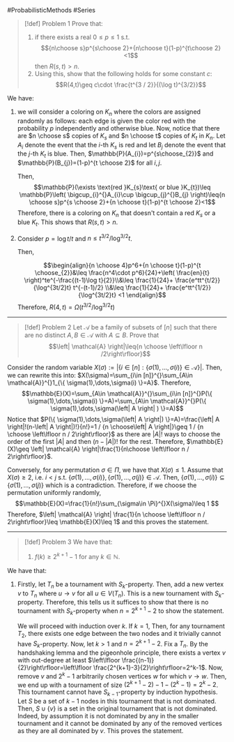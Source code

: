 #ProbabilisticMethods #Series 


> [!def] Problem 1
> Prove that: 
> 1. if there exists a real $0\leq p\leq 1$ s.t. $${n\choose s}p^{s\choose 2}+{n\choose t}(1-p)^{t\choose 2}<1$$then $R(s,t)>n$.
> 2. Using this, show that the following holds for some constant $c$: $$R(4,t)\geq c\cdot  \frac{t^{3 / 2}}{(\log t)^{3/2}}$$

We have:
1. we will consider a coloring on $K_{n}$ where the colors are assigned randomly as follows: each edge is given the color red with the probability $p$ independently and otherwise blue. Now, notice that there are $n \choose s$ copies of $K_{s}$ and $n \choose t$ copies of $K_{t}$ in $K_{n}$. Let $A_{i}$ denote the event that the $i$-th $K_{s}$ is red and let $B_{j}$ denote the event that the $j$-th $K_{t}$ is blue. Then, $\mathbb{P}(A_{i})=p^{s\choose_{2}}$ and $\mathbb{P}(B_{j})=(1-p)^{t \choose 2}$ for all $i,j$. 
   
   Then, $$\mathbb{P}(\exists \text{red }K_{s}\text{ or blue }K_{t})\leq \mathbb{P}\left( \bigcup_{i}^{}A_{i}\cup \bigcup_{j}^{}B_{j} \right)\leq{n \choose s}p^{s \choose 2}+{n \choose t}(1-p)^{t \choose 2}<1$$Therefore, there is a coloring on $K_{n}$ that doesn't contain a red $K_{s}$ or a blue $K_{t}$. This shows that $R(s,t)>n$.
2. Consider $p = \log t / t$ and $n\leq t^{3/2} / \log^{3 /2}t$. 
   
   
   Then, 
   
   $$\begin{align}{n \choose 4}p^6+{n \choose t}(1-p)^{t \choose_{2}}&\leq \frac{n^4\cdot p^6}{24}+\left( \frac{en}{t} \right)^te^{-\frac{(t-1)\log t}{2}}\\&\leq \frac{1}{24}+  \frac{e^tt^{t/2}}{\log^{3t/2}t} t^{-(t-1)/2} \\&\leq \frac{1}{24}+  \frac{e^tt^{1/2}}{\log^{3t/2}t} <1 \end{align}$$Therefore, $R(4,t)=\Omega(t^{3/2} / \log^{3 /2} t)$
---

> [!def] Problem 2
> Let $\mathcal{A}$ be a family of subsets of $[n]$ such that there are no distinct $A,B\in \mathcal{A}$ with $A\subseteq B$. Prove that $$\left| \mathcal{A} \right|\leq{n \choose \left\lfloor n /2\right\rfloor}$$

Consider the random variable $X(\sigma):=\left| \{ i\in[n]:\{ \sigma(1),\dots,\sigma(i) \}\in \mathcal{A} \} \right|$. Then, we can rewrite this into: $X(\sigma)=\sum_{i\in [n]}^{}\sum_{A\in \mathcal{A}}^{}1_{\{ \sigma(1),\dots,\sigma(i) \}=A}$. Therefore, 
$$\mathbb{E}(X)=\sum_{A\in \mathcal{A}}^{}\sum_{i\in [n]}^{}P(\{ \sigma(1),\dots,\sigma(i) \}=A)=\sum_{A\in \mathcal{A}}^{}P(\{ \sigma(1),\dots,\sigma(\left| A \right| ) \}=A)$$ Notice that $P(\{ \sigma(1),\dots,\sigma(\left| A \right|) \}=A)=\frac{\left| A \right|!(n-\left| A \right|)!}{n!}=1 / {n \choose\left| A \right|}\geq 1 / {n \choose \left\lfloor n / 2\right\rfloor}$ as there are $\left| A \right|!$ ways to choose the order of the first $\left| A \right|$ and then $(n-\left| A \right|)!$ for the rest. Therefore, $\mathbb{E}(X)\geq \left| \mathcal{A} \right|\frac{1}{n\choose \left\lfloor n / 2\right\rfloor}$. 

Conversely,  for any permutation $\sigma\in \Pi$, we have that $X(\sigma)\leq 1$. Assume that $X(\sigma)\geq 2$, i.e. $i<j$ s.t. $\{ \sigma(1),\dots,\sigma(i) \},\{ \sigma(1),\dots,\sigma(j) \}\in \mathcal{A}$.  Then, $\{ \sigma(1),\dots,\sigma(i) \}\subseteq \{ \sigma(1),\dots,\sigma(j) \}$ which is a contradiction. Therefore, if we choose the permutation uniformly randomly, $$\mathbb{E}(X)=\frac{1}{n!}\sum_{\sigma\in \Pi}^{}X(\sigma)\leq 1 $$Therefore, $\left| \mathcal{A} \right| \frac{1}{n \choose \left\lfloor n / 2\right\rfloor}\leq \mathbb{E}(X)\leq 1$ and this proves the statement.

---
> [!def] Problem 3
> We have that:
> 1. $f(k)\geq 2^{k+1}-1$ for any $k\in \mathbb{N}$.

We have that:
1. Firstly, let $T_{n}$ be a tournament with $S_{k}$-property. Then, add a new vertex $v$ to $T_{n}$ where $u\to v$ for all $u\in V(T_{n})$. This is a new tournament with $S_{k}$-property. Therefore, this tells us it suffices to show that there is no tournament with $S_{k}$-property when $n=2^{k+1}-2$ to show the statement.
   
   We will proceed with induction over $k$. If $k=1$, Then, for any tournament $T_{2}$, there exists one edge between the two nodes and it trivially cannot have $S_{k}$-property. Now, let $k>1$ and $n=2^{k+1}-2$. Fix a $T_{n}$. By the handshaking lemma and the pigeonhole principle, there exists a vertex $v$ with out-degree at least $\left\lfloor \frac{(n-1)}{2}\right\rfloor=\left\lfloor \frac{2^{k+1}-3}{2}\right\rfloor=2^k-1$. Now, remove $v$ and $2^k-1$ arbitrarily chosen vertices $w$ for which $v \to w$. Then, we end up with a tournament of size $(2^{k+1}-2)-1-(2^k-1)=2^k-2$. This tournament cannot have $S_{k-1}$-property by induction hypothesis. Let $S$ be a set of $k-1$ nodes in this tournament that is not dominated. Then, $S\cup \{ v \}$ is a set in the original tournament that is not dominated. Indeed, by assumption it is not dominated by any in the smaller tournament and it cannot be dominated by any of the removed vertices as they are all dominated by $v$. This proves the statement.